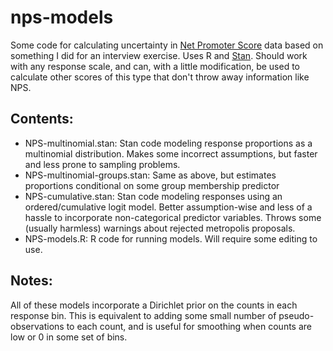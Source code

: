 # nps-models
Some code for calculating uncertainty in [Net Promoter Score](https://en.wikipedia.org/wiki/Net_Promoter) data based on something I did for an interview exercise. Uses R and [Stan](https://mc-stan.org). Should work with any response scale, and can, with a little modification, be used to calculate other scores of this type that don't throw away information like NPS.

## Contents:

* NPS-multinomial.stan: Stan code modeling response proportions as a multinomial distribution. Makes some incorrect assumptions, but faster and less prone to sampling problems.
* NPS-multinomial-groups.stan: Same as above, but estimates proportions conditional on some group membership predictor
* NPS-cumulative.stan: Stan code modeling responses using an ordered/cumulative logit model. Better assumption-wise and less of a hassle to incorporate non-categorical predictor variables. Throws some (usually harmless) warnings about rejected metropolis proposals.
* NPS-models.R: R code for running models. Will require some editing to use.

## Notes:

All of these models incorporate a Dirichlet prior on the counts in each response bin. This is equivalent to adding some small number of pseudo-observations to each count, and is useful for smoothing when counts are low or 0 in some set of bins.
